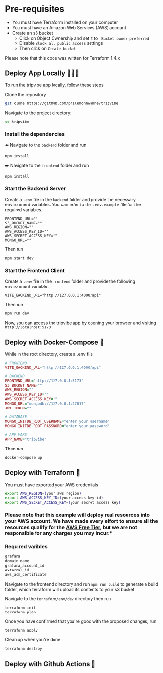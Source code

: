 # Pre-requisites

- You must have Terraform installed on your computer
- You must have an Amazon Web Services (AWS) account
- Create an s3 bucket
  - Click on Object Ownership and set it to `
    Bucket owner preferred`
  - Disable `Block all public access` settings
  - Then click on `Create bucket`

Please note that this code was written for Terraform 1.4.x

## Deploy App Locally 👨🏾‍💻

To run the tripvibe app locally, follow these steps

Clone the repository

```sh
git clone https://github.com/philemonnwanne/tripvibe
```

Navigate to the project directory:

```sh
cd tripvibe
```

### Install the dependencies

⬅️ Navigate to the `backend` folder and run

```sh
npm install
```

➡️ Navigate to the `frontend` folder and run

```sh
npm install
```

### Start the Backend Server

Create a `.env` file in the `backend` folder and provide the necessary environment variables. You can refer to the `.env.example` file for the required variables.

```.env
FRONTEND_URL=""
S3_BUCKET_NAME=""
AWS_REGION=""
AWS_ACCESS_KEY_ID=""
AWS_SECRET_ACCESS_KEY=""
MONGO_URL=""
```

Then run

```sh
npm start dev
```

### Start the Frontend Client

Create a `.env` file in the `frontend` folder and provide the following environment variable.

```env
VITE_BACKEND_URL="http://127.0.0.1:4000/api"
```

Then run

```sh
npm run dev
```

Now, you can access the tripvibe app by opening your browser and visiting `http://localhost:5173`

## Deploy with Docker-Compose 🐬

While in the root directory, create a .env file

```ruby
# FRONTEND
VITE_BACKEND_URL="http://127.0.0.1:4000/api"

# BACKEND
FRONTEND_URL="http://127.0.0.1:5173"
S3_BUCKET_NAME=""
AWS_REGION=""
AWS_ACCESS_KEY_ID=""
AWS_SECRET_ACCESS_KEY=""
MONGO_URL="mongodb://127.0.0.1:27017"
JWT_TOKEN=""

# DATABASE
MONGO_INITDB_ROOT_USERNAME="enter your username"
MONGO_INITDB_ROOT_PASSWORD="enter your password"

# APP VARS
APP_NAME="tripvibe"
```

Then run

```sh
docker-compose up
```

## Deploy with Terraform 🐢

You must have exported your AWS credentials

```sh
export AWS_REGION=(your aws region)
export AWS_ACCESS_KEY_ID=(your access key id)
export AWS_SECRET_ACCESS_KEY=(your secret access key)
```

### Please note that this example will deploy real resources into your AWS account. We have made every effort to ensure all the resources qualify for the [AWS Free Tier](https://aws.amazon.com/free/), but we are not responsible for any charges you may incur.*

### Required varibles

```python
grafana
domain name
grafana_account_id
external_id
aws_acm_certificate
```

Navigate to the frontend directory and run `npm run build` to generate a build folder, which terraform will upload its contents to your s3 bucket

Navigate to the `terraform/env/dev` directory then run 

```sh
terraform init
terraform plan
```

Once you have confirmed that you're good with the proposed changes, run

```sh
terraform apply
```

Clean up when you're done:

```sh
terraform destroy
```

## Deploy with Github Actions 🔁
